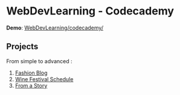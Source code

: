 # WebDevLearning - Codecademy

**Demo**: [WebDevLearning/codecademy/](https://dinhanhthi.github.io/WebDevLearning/codecademy/projects)

## Projects

From simple to advanced :

1. [Fashion Blog](https://dinhanhthi.github.io/WebDevLearning/codecademy/projects/1_Fashion%20Blog/)
2. [Wine Festival Schedule](https://dinhanhthi.github.io/WebDevLearning/codecademy/projects/2_Wine%20Festival%20Schedule/)
3. [From a Story](https://dinhanhthi.github.io/WebDevLearning/codecademy/projects/3_From%20a%20Story/)


